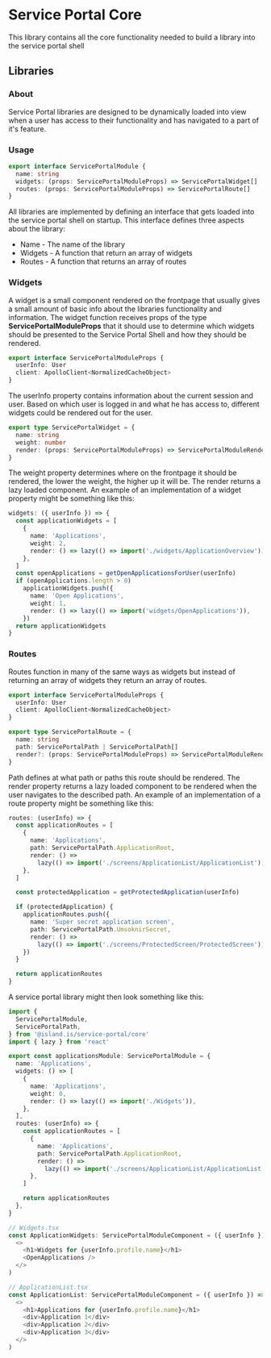 # Service Portal Core

This library contains all the core functionality needed to build a library into the service portal shell

## Libraries

### About

Service Portal libraries are designed to be dynamically loaded into view when a user has access to their functionality and
has navigated to a part of it's feature.

### Usage

```typescript
export interface ServicePortalModule {
  name: string
  widgets: (props: ServicePortalModuleProps) => ServicePortalWidget[]
  routes: (props: ServicePortalModuleProps) => ServicePortalRoute[]
}
```

All libraries are implemented by defining an interface that gets loaded into the service portal shell on startup. This interface defines three aspects about the library:

- Name - The name of the library
- Widgets - A function that return an array of widgets
- Routes - A function that returns an array of routes

### Widgets

A widget is a small component rendered on the frontpage that usually gives a small amount of basic info about the libraries functionality and information.
The widget function receives props of the type **ServicePortalModuleProps** that it should use to determine which widgets should be presented to the Service Portal Shell and how they should be rendered.

```typescript
export interface ServicePortalModuleProps {
  userInfo: User
  client: ApolloClient<NormalizedCacheObject>
}
```

The userInfo property contains information about the current session and user. Based on which user is logged in and what he has access to, different widgets could be rendered out for the user.

```typescript
export type ServicePortalWidget = {
  name: string
  weight: number
  render: (props: ServicePortalModuleProps) => ServicePortalModuleRenderValue
}
```

The weight property determines where on the frontpage it should be rendered, the lower the weight, the higher up it will be.
The render returns a lazy loaded component.
An example of an implementation of a widget property might be something like this:

```typescript
widgets: ({ userInfo }) => {
  const applicationWidgets = [
    {
      name: 'Applications',
      weight: 2,
      render: () => lazy(() => import('./widgets/ApplicationOverview')),
    },
  ]
  const openApplications = getOpenApplicationsForUser(userInfo)
  if (openApplications.length > 0)
    applicationWidgets.push({
      name: 'Open Applications',
      weight: 1,
      render: () => lazy(() => import('widgets/OpenApplications')),
    })
  return applicationWidgets
}
```

### Routes

Routes function in many of the same ways as widgets but instead of returning an array of widgets they return an array of routes.

```typescript
export interface ServicePortalModuleProps {
  userInfo: User
  client: ApolloClient<NormalizedCacheObject>
}
```

```typescript
export type ServicePortalRoute = {
  name: string
  path: ServicePortalPath | ServicePortalPath[]
  render?: (props: ServicePortalModuleProps) => ServicePortalModuleRenderValue
}
```

Path defines at what path or paths this route should be rendered.
The render property returns a lazy loaded component to be rendered when the user navigates to the described path.
An example of an implementation of a route property might be something like this:

```typescript
routes: (userInfo) => {
  const applicationRoutes = [
    {
      name: 'Applications',
      path: ServicePortalPath.ApplicationRoot,
      render: () =>
        lazy(() => import('./screens/ApplicationList/ApplicationList')),
    },
  ]

  const protectedApplication = getProtectedApplication(userInfo)

  if (protectedApplication) {
    applicationRoutes.push({
      name: 'Super secret application screen',
      path: ServicePortalPath.UmsoknirSecret,
      render: () =>
        lazy(() => import('./screens/ProtectedScreen/ProtectedScreen')),
    })
  }

  return applicationRoutes
}
```

A service portal library might then look something like this:

```typescript
import {
  ServicePortalModule,
  ServicePortalPath,
} from '@island.is/service-portal/core'
import { lazy } from 'react'

export const applicationsModule: ServicePortalModule = {
  name: 'Applications',
  widgets: () => [
    {
      name: 'Applications',
      weight: 0,
      render: () => lazy(() => import('./Widgets')),
    },
  ],
  routes: (userInfo) => {
    const applicationRoutes = [
      {
        name: 'Applications',
        path: ServicePortalPath.ApplicationRoot,
        render: () =>
          lazy(() => import('./screens/ApplicationList/ApplicationList')),
      },
    ]

    return applicationRoutes
  },
}

// Widgets.tsx
const ApplicationWidgets: ServicePortalModuleComponent = ({ userInfo }) => (
  <>
    <h1>Widgets for {userInfo.profile.name}</h1>
    <OpenApplications />
  </>
)

// ApplicationList.tsx
const ApplicationList: ServicePortalModuleComponent = ({ userInfo }) => (
  <>
    <h1>Applications for {userInfo.profile.name}</h1>
    <div>Application 1</div>
    <div>Application 2</div>
    <div>Application 3</div>
  </>
)
```
